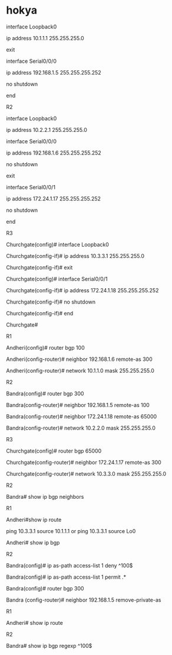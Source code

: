 # hokya
interface Loopback0

ip address 10.1.1.1 255.255.255.0 

exit

interface Serial0/0/0

ip address 192.168.1.5 255.255.255.252 

no shutdown

end

R2

interface Loopback0

ip address 10.2.2.1 255.255.255.0 

interface Serial0/0/0

ip address 192.168.1.6 255.255.255.252 

no shutdown

exit 

interface Serial0/0/1

ip address 172.24.1.17 255.255.255.252 

no shutdown

end

R3

Churchgate(config)# interface Loopback0 

Churchgate(config-if)# ip address 10.3.3.1 255.255.255.0 

Churchgate(config-if)# exit

Churchgate(config)# interface Serial0/0/1

Churchgate(config-if)# ip address 172.24.1.18 255.255.255.252 

Churchgate(config-if)# no shutdown

Churchgate(config-if)# end

Churchgate#


R1

Andheri(config)# router bgp 100

Andheri(config-router)# neighbor 192.168.1.6 remote-as 300 

Andheri(config-router)# network 10.1.1.0 mask 255.255.255.0


R2

Bandra(config)# router bgp 300

Bandra(config-router)# neighbor 192.168.1.5 remote-as 100 

Bandra(config-router)# neighbor 172.24.1.18 remote-as 65000 

Bandra(config-router)# network 10.2.2.0 mask 255.255.255.0

R3

Churchgate(config)# router bgp 65000

Churchgate(config-router)# neighbor 172.24.1.17 remote-as 300 

Churchgate(config-router)# network 10.3.3.0 mask 255.255.255.0

R2

Bandra# show ip bgp neighbors

R1

Andheri#show ip route

ping 10.3.3.1 source 10.1.1.1 or ping 10.3.3.1 source Lo0

Andheri# show ip bgp

R2

Bandra(config)# ip as-path access-list 1 deny ^100$ 

Bandra(config)# ip as-path access-list 1 permit .*

Bandra(config)# router bgp 300

Bandra (config-router)# neighbor 192.168.1.5 remove-private-as

R1

Andheri# show ip route

R2

Bandra# show ip bgp regexp ^100$


